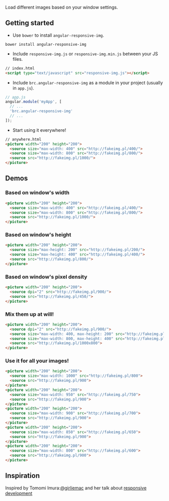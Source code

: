 Load different images based on your window settings.

## Getting started

* Use `bower` to install `angular-responsive-img`.

```
bower install angular-responsive-img
```

* Include `responsive-img.js` or `responsive-img.min.js` between your JS files.

```html
// index.html
<script type="text/javascript" src="responsive-img.js"></script>
```

* Include `brc.angular-responsive-img` as a module in your project (usually in `app.js`).

```javascript
// app.js
angular.module('myApp', [
  // ...
  'brc.angular-responsive-img'
  // ...
]);
```

* Start using it everywhere!

```html
// anywhere.html
<picture width="200" height="200">
  <source size="max-width: 400" src="http://fakeimg.pl/400/">
  <source size="max-width: 800" src="http://fakeimg.pl/800/">
  <source src="http://fakeimg.pl/1000/">
</picture>
```

## Demos

### Based on window's <strong>width</strong>

```html
<picture width="200" height="200">
  <source size="max-width: 400" src="http://fakeimg.pl/400/">
  <source size="max-width: 800" src="http://fakeimg.pl/800/">
  <source src="http://fakeimg.pl/1000/">
</picture>
```

### Based on window's <strong>height</strong>

```html
<picture width="200" height="200">
  <source size="max-height: 200" src="http://fakeimg.pl/200/">
  <source size="max-height: 400" src="http://fakeimg.pl/400/">
  <source src="http://fakeimg.pl/800/">
</picture>
```

### Based on window's <strong>pixel density</strong>

```html
<picture width="200" height="200">
  <source dpi="2" src="http://fakeimg.pl/900/">
  <source src="http://fakeimg.pl/450/">
</picture>
```

### Mix them up at will!

```html
<picture width="200" height="200">
  <source dpi="2" src="http://fakeimg.pl/900/">
  <source size="max-width: 400, max-height: 200" src="http://fakeimg.pl/400x200">
  <source size="max-width: 800, max-height: 400" src="http://fakeimg.pl/800x400">
  <source src="http://fakeimg.pl/1000x800">
</picture>
```

### Use it for all your images!

```html
<picture width="200" height="200">
  <source size="max-width: 1000" src="http://fakeimg.pl/800">
  <source src="http://fakeimg.pl/900">
</picture>
<picture width="200" height="200">
  <source size="max-width: 950" src="http://fakeimg.pl/750">
  <source src="http://fakeimg.pl/900">
</picture>
<picture width="200" height="200">
  <source size="max-width: 900" src="http://fakeimg.pl/700">
  <source src="http://fakeimg.pl/900">
</picture>
<picture width="200" height="200">
  <source size="max-width: 850" src="http://fakeimg.pl/650">
  <source src="http://fakeimg.pl/900">
</picture>
<picture width="200" height="200">
  <source size="max-width: 800" src="http://fakeimg.pl/600">
  <source src="http://fakeimg.pl/900">
</picture>
```

## Inspiration

Inspired by Tomomi Imura:[@girliemac](https://github.com/girliemac) and her talk about [responsive development](https://speakerdeck.com/girlie_mac/sf-html5-updated-responsive-cross-device-development-with-web-standards)
